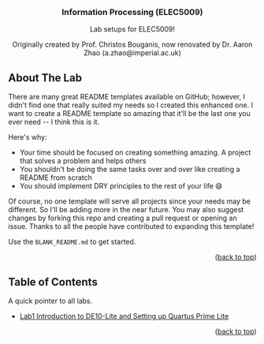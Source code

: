 <a name="readme-top"></a>

<!-- PROJECT LOGO -->
<br />
<div align="center">
  <h3 align="center">Information Processing (ELEC5009)</h3>

  <p align="center">
    Lab setups for ELEC5009!
    <br />
  <p align="center">
    Originally created by Prof. Christos Bouganis, now renovated by Dr. Aaron Zhao (a.zhao@imperial.ac.uk)
    <br />
</div>





## About The Lab

There are many great README templates available on GitHub; however, I didn't find one that really suited my needs so I created this enhanced one. I want to create a README template so amazing that it'll be the last one you ever need -- I think this is it.

Here's why:
* Your time should be focused on creating something amazing. A project that solves a problem and helps others
* You shouldn't be doing the same tasks over and over like creating a README from scratch
* You should implement DRY principles to the rest of your life :smile:

Of course, no one template will serve all projects since your needs may be different. So I'll be adding more in the near future. You may also suggest changes by forking this repo and creating a pull request or opening an issue. Thanks to all the people have contributed to expanding this template!

Use the `BLANK_README.md` to get started.

<p align="right">(<a href="#readme-top">back to top</a>)</p>

## Table of Contents

A quick pointer to all labs.

* [Lab1 Introduction to DE10-Lite and Setting up Quartus Prime Lite](./lab1/lab1.md)

<p align="right">(<a href="#readme-top">back to top</a>)</p>



